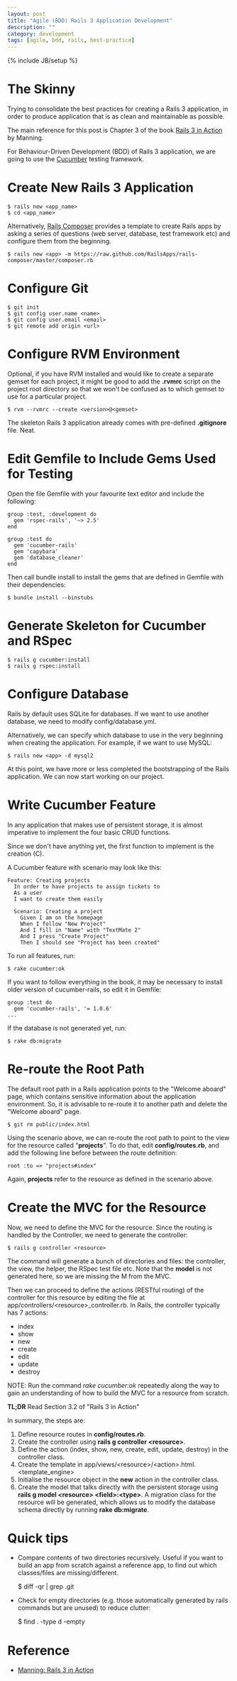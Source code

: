 ```yaml
---
layout: post
title: "Agile (BDD) Rails 3 Application Development"
description: ""
category: development
tags: [agile, bdd, rails, best-practice]
---
```

{% include JB/setup %}

# The Skinny #

Trying to consolidate the best practices for creating a Rails 3 application, in order to produce application that is as clean and maintainable as possible.

The main reference for this post is Chapter 3 of the book [Rails 3 in Action](http://manning.com/katz) by Manning.

For Behaviour-Driven Development (BDD) of Rails 3 application, we are going to use the [Cucumber](https://github.com/cucumber) testing framework.


# Create New Rails 3 Application #

	$ rails new <app_name>
	$ cd <app_name>

Alternatively, [Rails Composer](https://github.com/RailsApps/rails-composer) provides a template to create Rails apps by asking a series of questions (web server, database, test framework etc) and configure them from the beginning.
	
	$ rails new <app> -m https://raw.github.com/RailsApps/rails-composer/master/composer.rb
	
# Configure Git #

	$ git init
	$ git config user.name <name>
	$ git config user.email <email>
	$ git remote add origin <url>
	
	
# Configure RVM Environment #

Optional, if you have RVM installed and would like to create a separate gemset for each project, it might be good to add the **.rvmrc** script on the project root directory so that we won't be confused as to which gemset to use for a particular project.

	$ rvm --rvmrc --create <version>@<gemset>

The skeleton Rails 3 application already comes with pre-defined **.gitignore** file. Neat.


# Edit Gemfile to Include Gems Used for Testing #

Open the file Gemfile with your favourite text editor and include the following:

	group :test, :development do
	  gem 'rspec-rails', '~> 2.5'
	end

	group :test do
	  gem 'cucumber-rails'
	  gem 'capybara'
	  gem 'database_cleaner'
	end

Then call bundle install to install the gems that are defined in Gemfile with their dependencies:

	$ bundle install --binstubs


# Generate Skeleton for Cucumber and RSpec #

	$ rails g cucumber:install
	$ rails g rspec:install


# Configure Database #

Rails by default uses SQLite for databases. If we want to use another database, we need to modify config/database.yml.

Alternatively, we can specify which database to use in the very beginning when creating the application. For example, if we want to use MySQL:

	$ rails new <app> -d mysql2

At this point, we have more or less completed the bootstrapping of the Rails application. We can now start working on our project.


# Write Cucumber Feature #
	
In any application that makes use of persistent storage, it is almost imperative to implement the four basic CRUD functions.

Since we don't have anything yet, the first function to implement is the creation (C).
	
A Cucumber feature with scenario may look like this:

	Feature: Creating projects
	  In order to have projects to assign tickets to
	  As a user
	  I want to create them easily
	
	  Scenario: Creating a project
	    Given I am on the homepage
	    When I follow "New Project"
	    And I fill in "Name" with "TextMate 2"
	    And I press "Create Project"
	    Then I should see "Project has been created"

To run all features, run:
	
	$ rake cucumber:ok
	
If you want to follow everything in the book, it may be necessary to install older version of cucumber-rails, so edit it in Gemfile:

	group :test do
	  gem 'cucumber-rails', '= 1.0.6'
	...

If the database is not generated yet, run:

	$ rake db:migrate


# Re-route the Root Path #

The default root path in a Rails application points to the "Welcome aboard" page, which contains sensitive information about the application environment. So, it is advisable to re-route it to another path and delete the "Welcome aboard" page.

	$ git rm public/index.html

Using the scenario above, we can re-route the root path to point to the view for the resource called "**projects**". To do that, edit **config/routes.rb**, and add the following line before between the route definition:
	
	root :to => "projects#index"

Again, **projects** refer to the resource as defined in the scenario above.


# Create the MVC for the Resource #

Now, we need to define the MVC for the resource. Since the routing is handled by the Controller, we need to generate the controller:

	$ rails g controller <resource>

The command will generate a bunch of directories and files: the controller, the view, the helper, the RSpec test file etc. Note that the **model** is not generated here, so we are missing the M from the MVC.

Then we can proceed to define the actions (RESTful routing) of the controller for this resource by editing the file at app/controllers/&lt;resource&gt;\_controller.rb. In Rails, the controller typically has 7 actions:

* index
* show
* new
* create
* edit
* update
* destroy

NOTE: Run the command *rake cucumber:ok* repeatedly along the way to gain an understanding of how to build the MVC for a resource from scratch.

**TL;DR** Read Section 3.2 of "Rails 3 in Action"

In summary, the steps are:

1. Define resource routes in **config/routes.rb**.
2. Create the controller using **rails g controller &lt;resource&gt;**.
3. Define the action (index, show, new, create, edit, update, destroy) in the controller class.
4. Create the template in app/views/&lt;resource&gt;/&lt;action&gt;.html.&lt;template\_engine&gt;
5. Initialise the resource object in the **new** action in the controller class.
6. Create the model that talks directly with the persistent storage using **rails g model &lt;resource&gt; &lt;field&gt;:&lt;type&gt;**. A migration class for the resource will be generated, which allows us to modify the database schema directly by running **rake db:migrate**.


# Quick tips #

* Compare contents of two directories recursively. Useful if you want to build an app from scratch against a reference app, to find out which classes/files are missing/different.

	$ diff -qr <dir1> <dir2> | grep .git

* Check for empty directories (e.g. those automatically generated by rails commands but are unused) to reduce clutter:

	$ find . -type d -empty

# Reference #

* [Manning: Rails 3 in Action](http://manning.com/katz)

